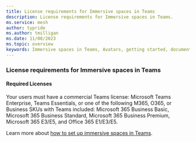 ```yaml
---
title: License requirements for Immersive spaces in Teams
description: License requirements for Immersive spaces in Teams.
ms.service: mesh
author: typride
ms.author: tmilligan
ms.date: 11/08/2023
ms.topic: overview
keywords: Immersive spaces in Teams, Avatars, getting started, documentation, licenses
---
```


### License requirements for Immersive spaces in Teams

#### Required Licenses

Your users must have a commercial Teams license: Microsoft Teams Enterprise, Teams Essentials, or one of the following M365, O365, or Business SKUs with Teams included: Microsoft 365 Business Basic, Microsoft 365 Business Standard, Microsoft 365 Business Premium, Microsoft 365 E3/E5, and Office 365 E1/E3/E5.

Learn more about [how to set up immersive spaces in Teams](/microsoftteams/meeting-immersive-spaces).
